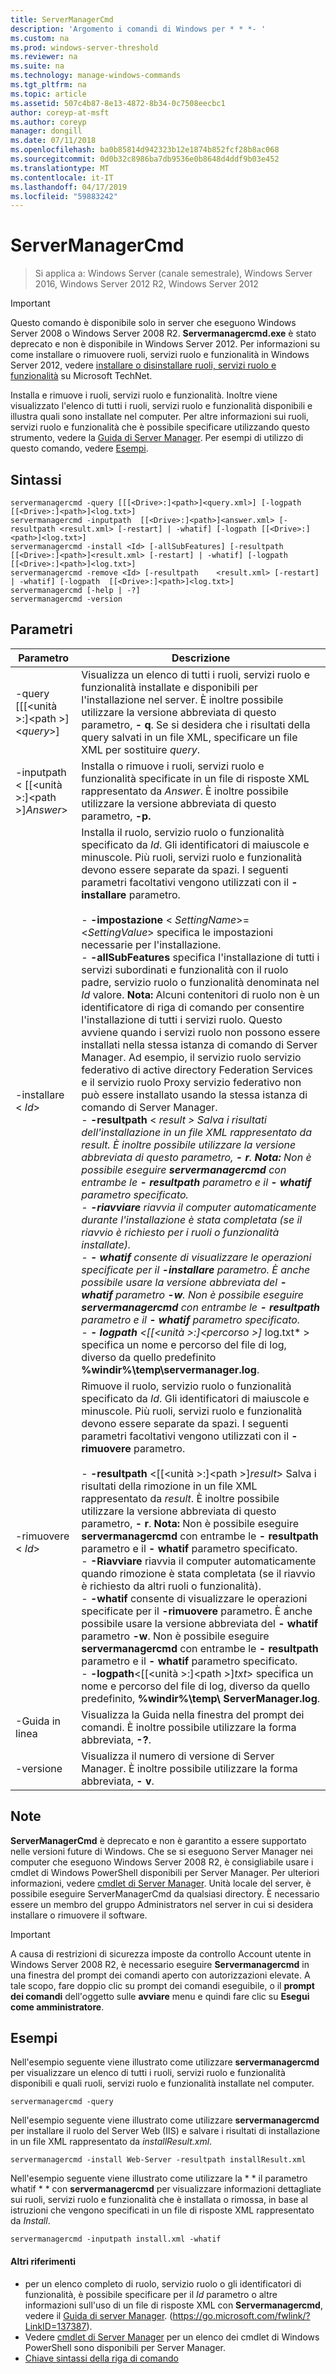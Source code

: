 ```yaml
---
title: ServerManagerCmd
description: 'Argomento i comandi di Windows per * * *- '
ms.custom: na
ms.prod: windows-server-threshold
ms.reviewer: na
ms.suite: na
ms.technology: manage-windows-commands
ms.tgt_pltfrm: na
ms.topic: article
ms.assetid: 507c4b87-8e13-4872-8b34-0c7508eecbc1
author: coreyp-at-msft
ms.author: coreyp
manager: dongill
ms.date: 07/11/2018
ms.openlocfilehash: ba0b85814d942323b12e1874b852fcf28b8ac068
ms.sourcegitcommit: 0d0b32c8986ba7db9536e0b8648d4ddf9b03e452
ms.translationtype: MT
ms.contentlocale: it-IT
ms.lasthandoff: 04/17/2019
ms.locfileid: "59883242"
---
```

# <a name="servermanagercmd"></a>ServerManagerCmd

>Si applica a: Windows Server (canale semestrale), Windows Server 2016, Windows Server 2012 R2, Windows Server 2012

> [!IMPORTANT]
> Questo comando è disponibile solo in server che eseguono Windows Server 2008 o Windows Server 2008 R2. **Servermanagercmd.exe** è stato deprecato e non è disponibile in Windows Server 2012. Per informazioni su come installare o rimuovere ruoli, servizi ruolo e funzionalità in Windows Server 2012, vedere [installare o disinstallare ruoli, servizi ruolo e funzionalità](https://go.microsoft.com/fwlink/?LinkID=239563) su Microsoft TechNet.

Installa e rimuove i ruoli, servizi ruolo e funzionalità. Inoltre viene visualizzato l'elenco di tutti i ruoli, servizi ruolo e funzionalità disponibili e illustra quali sono installate nel computer. Per altre informazioni sui ruoli, servizi ruolo e funzionalità che è possibile specificare utilizzando questo strumento, vedere la [Guida di Server Manager](https://go.microsoft.com/fwlink/?LinkID=137387). Per esempi di utilizzo di questo comando, vedere [Esempi](#BKMK_examples).

## <a name="syntax"></a>Sintassi
```
servermanagercmd -query [[[<Drive>:]<path>]<query.xml>] [-logpath   [[<Drive>:]<path>]<log.txt>]
servermanagercmd -inputpath  [[<Drive>:]<path>]<answer.xml> [-resultpath <result.xml> [-restart] | -whatif] [-logpath [[<Drive>:]<path>]<log.txt>]
servermanagercmd -install <Id> [-allSubFeatures] [-resultpath   [[<Drive>:]<path>]<result.xml> [-restart] | -whatif] [-logpath   [[<Drive>:]<path>]<log.txt>]
servermanagercmd -remove <Id> [-resultpath    <result.xml> [-restart] | -whatif] [-logpath  [[<Drive>:]<path>]<log.txt>]
servermanagercmd [-help | -?]
servermanagercmd -version
```

## <a name="parameters"></a>Parametri
|Parametro|Descrizione|
|-------|--------|
|-query [[[\<unità >:]\<path >]\<*query*>]|Visualizza un elenco di tutti i ruoli, servizi ruolo e funzionalità installate e disponibili per l'installazione nel server. È inoltre possibile utilizzare la versione abbreviata di questo parametro, **- q**. Se si desidera che i risultati della query salvati in un file XML, specificare un file XML per sostituire *query*.|
|-inputpath < [[\<unità >:]\<path >]*Answer*>|Installa o rimuove i ruoli, servizi ruolo e funzionalità specificate in un file di risposte XML rappresentato da *Answer*. È inoltre possibile utilizzare la versione abbreviata di questo parametro, **-p.**|
|-installare \< *Id*>|Installa il ruolo, servizio ruolo o funzionalità specificato da *Id*. Gli identificatori di maiuscole e minuscole. Più ruoli, servizi ruolo e funzionalità devono essere separate da spazi. I seguenti parametri facoltativi vengono utilizzati con il **-installare** parametro.<br /><br />-   **-impostazione** \< *SettingName*>=\<*SettingValue*> specifica le impostazioni necessarie per l'installazione.<br />-   **-allSubFeatures** specifica l'installazione di tutti i servizi subordinati e funzionalità con il ruolo padre, servizio ruolo o funzionalità denominata nel *Id* valore. **Nota:**     Alcuni contenitori di ruolo non è un identificatore di riga di comando per consentire l'installazione di tutti i servizi ruolo. Questo avviene quando i servizi ruolo non possono essere installati nella stessa istanza di comando di Server Manager. Ad esempio, il servizio ruolo servizio federativo di active directory Federation Services e il servizio ruolo Proxy servizio federativo non può essere installato usando la stessa istanza di comando di Server Manager.<br />-   **-resultpath** \< *result > Salva i risultati dell'installazione in un file XML rappresentato da *result*. È inoltre possibile utilizzare la versione abbreviata di questo parametro, **- r**. **Nota:**     Non è possibile eseguire **servermanagercmd** con entrambe le **- resultpath** parametro e il **- whatif** parametro specificato.<br /> -    **-riavviare** riavvia il computer automaticamente durante l'installazione è stata completata (se il riavvio è richiesto per i ruoli o funzionalità installate).<br /> -    **- whatif** consente di visualizzare le operazioni specificate per il **-installare** parametro. È anche possibile usare la versione abbreviata del **- whatif** parametro **-w**. Non è possibile eseguire **servermanagercmd** con entrambe le **- resultpath** parametro e il **- whatif** parametro specificato.<br /> -    **- logpath** \<[[\<unità >:]\<percorso >]* log.txt* > specifica un nome e percorso del file di log, diverso da quello predefinito **%windir%\temp\servermanager.log**.|
|-rimuovere \< *Id*>|Rimuove il ruolo, servizio ruolo o funzionalità specificato da *Id*. Gli identificatori di maiuscole e minuscole. Più ruoli, servizi ruolo e funzionalità devono essere separate da spazi. I seguenti parametri facoltativi vengono utilizzati con il **-rimuovere** parametro.<br /><br />-   **-resultpath** \<[[\<unità >:]\<path >]*result*> Salva i risultati della rimozione in un file XML rappresentato da *result*. È inoltre possibile utilizzare la versione abbreviata di questo parametro, **- r**. **Nota:**     Non è possibile eseguire **servermanagercmd** con entrambe le **- resultpath** parametro e il **- whatif** parametro specificato.<br />-   **-Riavviare** riavvia il computer automaticamente quando rimozione è stata completata (se il riavvio è richiesto da altri ruoli o funzionalità).<br />-   **-whatif** consente di visualizzare le operazioni specificate per il **-rimuovere** parametro. È anche possibile usare la versione abbreviata del **- whatif** parametro **-w**. Non è possibile eseguire **servermanagercmd** con entrambe le **- resultpath** parametro e il **- whatif** parametro specificato.<br />-   **-logpath**\<[[\<unità >:]\<path >]*txt*> specifica un nome e percorso del file di log, diverso da quello predefinito, **%windir%\temp\ ServerManager.log**.|
|-Guida in linea|Visualizza la Guida nella finestra del prompt dei comandi. È inoltre possibile utilizzare la forma abbreviata, **-?**.|
|-versione|Visualizza il numero di versione di Server Manager. È inoltre possibile utilizzare la forma abbreviata, **- v**.|

## <a name="remarks"></a>Note
**ServerManagerCmd** è deprecato e non è garantito a essere supportato nelle versioni future di Windows. Che se si eseguono Server Manager nei computer che eseguono Windows Server 2008 R2, è consigliabile usare i cmdlet di Windows PowerShell disponibili per Server Manager. Per ulteriori informazioni, vedere [cmdlet di Server Manager](https://go.microsoft.com/fwlink/?LinkID=137653).
Unità locale del server, è possibile eseguire ServerManagerCmd da qualsiasi directory. È necessario essere un membro del gruppo Administrators nel server in cui si desidera installare o rimuovere il software.

> [!IMPORTANT]
> A causa di restrizioni di sicurezza imposte da controllo Account utente in Windows Server 2008 R2, è necessario eseguire **Servermanagercmd** in una finestra del prompt dei comandi aperto con autorizzazioni elevate. A tale scopo, fare doppio clic su prompt dei comandi eseguibile, o il **prompt dei comandi** dell'oggetto sulle **avviare** menu e quindi fare clic su **Esegui come amministratore**.

## <a name="BKMK_examples"></a>Esempi
Nell'esempio seguente viene illustrato come utilizzare **servermanagercmd** per visualizzare un elenco di tutti i ruoli, servizi ruolo e funzionalità disponibili e quali ruoli, servizi ruolo e funzionalità installate nel computer.
```
servermanagercmd -query
```
Nell'esempio seguente viene illustrato come utilizzare **servermanagercmd** per installare il ruolo del Server Web (IIS) e salvare i risultati di installazione in un file XML rappresentato da *installResult.xml*.
```
servermanagercmd -install Web-Server -resultpath installResult.xml
```
Nell'esempio seguente viene illustrato come utilizzare la * * il parametro whatif * * con **servermanagercmd** per visualizzare informazioni dettagliate sui ruoli, servizi ruolo e funzionalità che è installata o rimossa, in base al istruzioni che vengono specificati in un file di risposte XML rappresentato da *Install*.
```
servermanagercmd -inputpath install.xml -whatif
```

#### <a name="additional-references"></a>Altri riferimenti
-   per un elenco completo di ruolo, servizio ruolo o gli identificatori di funzionalità, è possibile specificare per il *Id* parametro o altre informazioni sull'uso di un file di risposte XML con **Servermanagercmd**, vedere il [Guida di server Manager](https://go.microsoft.com/fwlink/?LinkID=137387). (https://go.microsoft.com/fwlink/?LinkID=137387).
-   Vedere [cmdlet di Server Manager](https://go.microsoft.com/fwlink/?LinkID=137653) per un elenco dei cmdlet di Windows PowerShell sono disponibili per Server Manager.
-   [Chiave sintassi della riga di comando](command-line-syntax-key.md)
